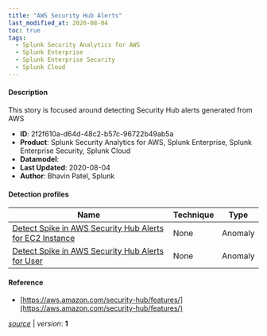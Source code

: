 ```yaml
---
title: "AWS Security Hub Alerts"
last_modified_at: 2020-08-04
toc: true
tags:
  - Splunk Security Analytics for AWS
  - Splunk Enterprise
  - Splunk Enterprise Security
  - Splunk Cloud
---
```


#### Description

This story is focused around detecting Security Hub alerts generated from AWS

- **ID**: 2f2f610a-d64d-48c2-b57c-96722b49ab5a
- **Product**: Splunk Security Analytics for AWS, Splunk Enterprise, Splunk Enterprise Security, Splunk Cloud
- **Datamodel**: 
- **Last Updated**: 2020-08-04
- **Author**: Bhavin Patel, Splunk

#### Detection profiles

| Name        | Technique   | Type         |
| ----------- | ----------- |--------------|
| [Detect Spike in AWS Security Hub Alerts for EC2 Instance](/cloud/detect_spike_in_aws_security_hub_alerts_for_ec2_instance/) | None | Anomaly |
| [Detect Spike in AWS Security Hub Alerts for User](/cloud/detect_spike_in_aws_security_hub_alerts_for_user/) | None | Anomaly |

#### Reference

* [https://aws.amazon.com/security-hub/features/](https://aws.amazon.com/security-hub/features/)



[_source_](https://github.com/splunk/security_content/tree/develop/stories/aws_security_hub_alerts.yml) | _version_: **1**
